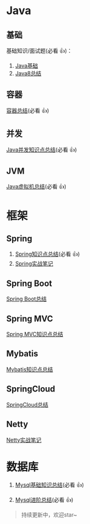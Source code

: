 # Java

## 基础

基础知识/面试题(必看 :+1:)：

1. [Java基础](docs/Java/Java基础.md)
2. [Java8总结](docs/Java/Java8.md)

## 容器

[容器总结](docs/Java/集合.md)(必看 :+1:)

## 并发

[Java并发知识点总结](docs/Java/并发.md)(必看 :+1:)

## JVM

[Java虚拟机总结](docs/Java/JVM.md)(必看 :+1:)

# 框架

## Spring

1. [Spring知识点总结](docs/框架/Spring总结.md)(必看 :+1:)
2. [Spring实战笔记](docs/框架/Spring总结.md)

## Spring Boot

[Spring Boot总结](docs/框架/SpringBoot实战.md)

## Spring MVC

[Spring MVC知识点总结](docs/框架/SpringMVC.md)

## Mybatis

[Mybatis知识点总结](docs/框架/深入浅出Mybatis技术原理与实战.md)

## SpringCloud

[SpringCloud总结](docs/框架/SpringCloud微服务实战.md)

## Netty

[Netty实战笔记](docs/框架/netty实战.md)

# 数据库

1. [Mysql基础知识总结](docs/数据库/mysql基础.md)(必看 :+1:)

2. [Mysql进阶总结](docs/数据库/mysql进阶.md)(必看 :+1:)



>  持续更新中，欢迎star~
